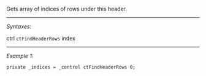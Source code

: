 Gets array of indices of rows under this header.


---
*Syntaxes:*

ctrl `ctFindHeaderRows` index

---
*Example 1:*

```sqf
private _indices = _control ctFindHeaderRows 0;
```